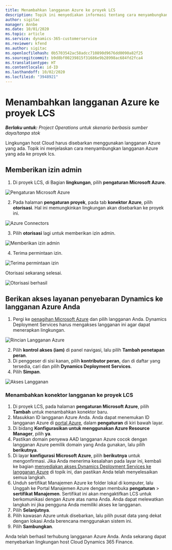 ```yaml
---
title: Menambahkan langganan Azure ke proyek LCS
description: Topik ini menyediakan informasi tentang cara menyambungkan langganan Azure ke proyek lcs.
author: sigitac
manager: Annbe
ms.date: 10/01/2020
ms.topic: article
ms.service: dynamics-365-customerservice
ms.reviewer: kfend
ms.author: sigitac
ms.openlocfilehash: 0b5703542ac58adcc710890d9676dd0090a82f25
ms.sourcegitcommit: b9d8bf00239815f31686e9b28998ac684fd2fca4
ms.translationtype: HT
ms.contentlocale: id-ID
ms.lasthandoff: 10/02/2020
ms.locfileid: "3948921"
---
```

# <a name="add-an-azure-subscription-to-lcs-project"></a>Menambahkan langganan Azure ke proyek LCS

_**Berlaku untuk:** Project Operations untuk skenario berbasis sumber daya/tanpa stok_

Lingkungan host Cloud harus disebarkan menggunakan langganan Azure yang ada. Topik ini menjelaskan cara menyambungkan langganan Azure yang ada ke proyek lcs. 

## <a name="grant-admin-consent"></a>Memberikan izin admin

1. Di proyek LCS, di Bagian **lingkungan**, pilih **pengaturan Microsoft Azure**.

![Pengaturan Microsoft Azure](./media/1MicrosoftAzureSettings.png)

2. Pada halaman **pengaturan proyek**, pada tab **konektor Azure**, pilih **otorisasi**. Hal ini memungkinkan lingkungan akan disebarkan ke proyek ini.

![Azure Connectors](./media/2AzureConnectors.png)

3. Pilih **otorisasi** lagi untuk memberikan izin admin.

![Memberikan izin admin](./media/3GrantAdminConsent.png)

4. Terima permintaan izin.

![Terima permintaan izin](./media/4AcceptPermissionRequest.png)

Otorisasi sekarang selesai. 

![Otorisasi berhasil](./media/5AuthorizationComplete.png)

## <a name="provide-dynamics-deployment-services-access-to-your-azure-subscription"></a><a name="provide"></a>Berikan akses layanan penyebaran Dynamics ke langganan Azure Anda

1. Pergi ke [penagihan Microsoft Azure](https://portal.azure.com/#blade/Microsoft\_Azure\_Billing/SubscriptionsBlade) dan pilih langganan Anda. Dynamics Deployment Services harus mengakses langganan ini agar dapat menerapkan lingkungan.

![Rincian Langganan Azure](./media/6AzureSubscription.png)

2. Pilih **kontrol akses (iam)** di panel navigasi, lalu pilih **Tambah penetapan peran**.
3. Di penggeser di sisi kanan, pilih **kontributor peran**, dan di daftar yang tersedia, cari dan pilih **Dynamics Deployment Services**. 
4. Pilih **Simpan**.

![Akses Langganan](./media/7SubscriptionAccess.png)

### <a name="add-a-subscription-connector-to-an-lcs-project"></a>Menambahkan konektor langganan ke proyek LCS

1. Di proyek LCS, pada halaman **pengaturan Microsoft Azure**, pilih **Tambah** untuk menambahkan konektor baru.
2. Masukkan ID langganan Azure Anda. Anda dapat menemukan ID langganan Azure di [portal Azure](https://ms.portal.azure.com/), dalam  **pengaturan**  di kiri bawah layar.
3. Di bidang **Konfigurasikan untuk menggunakan Azure Resource Manager**, pilih **ya**.
4. Pastikan domain penyewa AAD langganan Azure cocok dengan langganan Azure pemilik domain yang Anda gunakan, lalu pilih **berikutnya**.
5. Di layar **konfigurasi Microsoft Azure**, pilih **berikutnya** untuk mengonfirmasi. Jika Anda menerima kesalahan pada layar ini, kembali ke bagian [menyediakan akses Dynamics Deployment Services ke langganan Azure](#provide) di topik ini, dan pastikan Anda telah menyelesaikan semua langkah.
6. Unduh sertifikat Manajemen Azure ke folder lokal di komputer, lalu Unggah ke Portal Manajemen Azure dengan membuka **pengaturan** > **sertifikat Manajemen**. Sertifikat ini akan mengaktifkan LCS untuk berkomunikasi dengan Azure atas nama Anda. Anda dapat melewatkan langkah ini jika pengguna Anda memiliki akses ke langganan.
7. Pilih  **Selanjutnya**.
8. Pilih kawasan Azure untuk disebarkan, lalu pilih pusat data yang dekat dengan lokasi Anda berencana menggunakan sistem ini.
9.  Pilih  **Sambungkan**.

Anda telah berhasil terhubung langganan Azure Anda. Anda sekarang dapat menyebarkan lingkungan host Cloud Dynamics 365 Finance.


